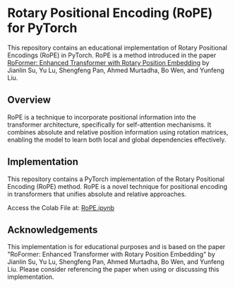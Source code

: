 # Rotary Positional Encoding (RoPE) for PyTorch

This repository contains an educational implementation of Rotary Positional Encodings (RoPE) in PyTorch. RoPE is a method introduced in the paper [RoFormer: Enhanced Transformer with Rotary Position Embedding](https://arxiv.org/abs/2104.09864) by Jianlin Su, Yu Lu, Shengfeng Pan, Ahmed Murtadha, Bo Wen, and Yunfeng Liu.

## Overview

RoPE is a technique to incorporate positional information into the transformer architecture, specifically for self-attention mechanisms. It combines absolute and relative position information using rotation matrices, enabling the model to learn both local and global dependencies effectively.

## Implementation

This repository contains a PyTorch implementation of the Rotary Positional Encoding (RoPE) method. RoPE is a novel technique for positional encoding in transformers that unifies absolute and relative approaches.

Access the Colab File at: [RoPE.ipynb](https://colab.research.google.com/drive/11SKfzvMotuvvXNqY9qBpsD2RQX1PK7rP?usp=sharing)

## Acknowledgements

This implementation is for educational purposes and is based on the paper "RoFormer: Enhanced Transformer with Rotary Position Embedding" by Jianlin Su, Yu Lu, Shengfeng Pan, Ahmed Murtadha, Bo Wen, and Yunfeng Liu. Please consider referencing the paper when using or discussing this implementation.
